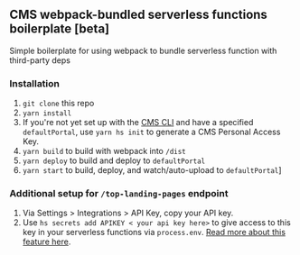 ## CMS webpack-bundled serverless functions boilerplate [beta]
Simple boilerplate for using webpack to bundle serverless function with third-party deps

### Installation
1. `git clone` this repo
2. `yarn install`
3. If you're not yet set up with the [CMS CLI](https://designers.hubspot.com/tutorials/getting-started#quick_start) and have a specified `defaultPortal`, use `yarn hs init` to generate a CMS Personal Access Key.
4. `yarn build` to build with webpack into `/dist`
5. `yarn deploy` to build and deploy to `defaultPortal`
6. `yarn start` to build, deploy, and watch/auto-upload to `defaultPortal`]

### Additional setup for `/top-landing-pages` endpoint
1. Via Settings > Integrations > API Key, copy your API key.
2. Use `hs secrets add APIKEY < your api key here>` to give access to this key in your serverless functions via `process.env`. [Read more about this feature here](https://designers.hubspot.com/docs/developer-reference/local-development-cms-cli#serverless-commands).
